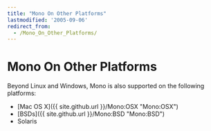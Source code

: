 ```yaml
---
title: "Mono On Other Platforms"
lastmodified: '2005-09-06'
redirect_from:
  - /Mono_On_Other_Platforms/
---
```


Mono On Other Platforms
=======================

Beyond Linux and Windows, Mono is also supported on the following platforms:

-   [Mac OS X]({{ site.github.url }}/Mono:OSX "Mono:OSX")
-   [BSDs]({{ site.github.url }}/Mono:BSD "Mono:BSD")
-   Solaris


